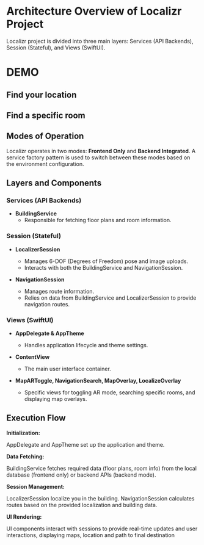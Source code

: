 # Architecture Overview of Localizr Project


Localizr project is divided into three main layers: Services (API Backends), Session (Stateful), and Views (SwiftUI). 

# DEMO

## Find your location


## Find a specific room


## Modes of Operation

Localizr operates in two modes: **Frontend Only** and **Backend Integrated**. A service factory pattern is used to switch between these modes based on the environment configuration.



## Layers and Components

### Services (API Backends)

- **BuildingService**
  - Responsible for fetching floor plans and room information.

### Session (Stateful)

- **LocalizerSession**
  - Manages 6-DOF (Degrees of Freedom) pose and image uploads.
  - Interacts with both the BuildingService and NavigationSession.

- **NavigationSession**
  - Manages route information.
  - Relies on data from BuildingService and LocalizerSession to provide navigation routes.

### Views (SwiftUI)

- **AppDelegate & AppTheme**
  - Handles application lifecycle and theme settings.

- **ContentView**
  - The main user interface container.

- **MapARToggle, NavigationSearch, MapOverlay, LocalizeOverlay**
  - Specific views for toggling AR mode, searching specific rooms, and displaying map overlays.


## Execution Flow

**Initialization:**

AppDelegate and AppTheme set up the application and theme.

**Data Fetching:**

BuildingService fetches required data (floor plans, room info) from the local database (frontend only) or backend APIs (backend mode).

**Session Management:**

LocalizerSession localize you in the building.
NavigationSession calculates routes based on the provided localization and building data.

**UI Rendering:**

UI components interact with sessions to provide real-time updates and user interactions, displaying maps, location and path to final destination




